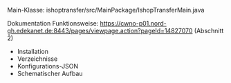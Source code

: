 Main-Klasse:
ishoptransfer/src/MainPackage/IshopTransferMain.java


Dokumentation Funktionsweise: 
https://cwno-p01.nord-gh.edekanet.de:8443/pages/viewpage.action?pageId=14827070 (Abschnitt 2)

- Installation
- Verzeichnisse
- Konfigurations-JSON
- Schematischer Aufbau

